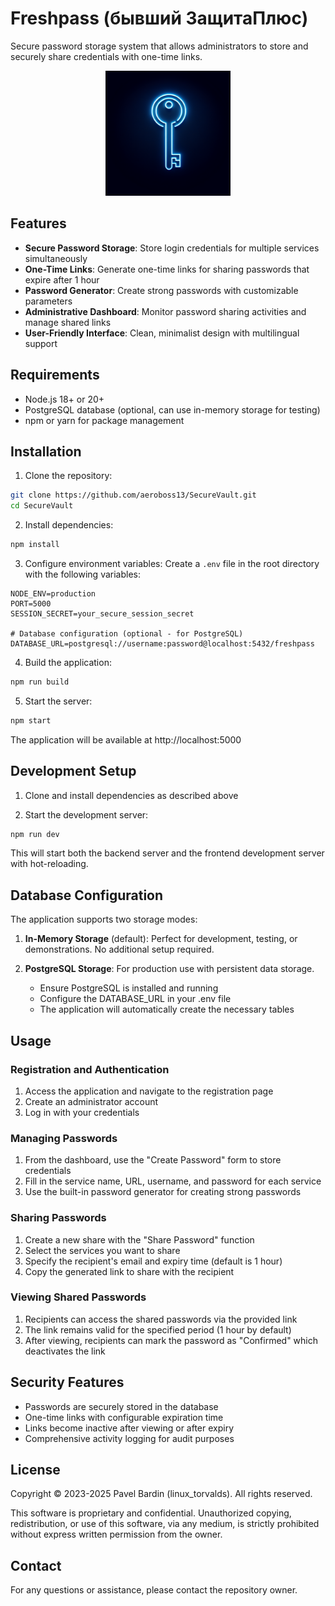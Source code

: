 # Freshpass (бывший ЗащитаПлюс)

Secure password storage system that allows administrators to store and securely share credentials with one-time links.

<p align="center">
  <img src="generated-icon.png" alt="Freshpass Logo" width="200"/>
</p>

## Features

- **Secure Password Storage**: Store login credentials for multiple services simultaneously
- **One-Time Links**: Generate one-time links for sharing passwords that expire after 1 hour
- **Password Generator**: Create strong passwords with customizable parameters
- **Administrative Dashboard**: Monitor password sharing activities and manage shared links
- **User-Friendly Interface**: Clean, minimalist design with multilingual support

## Requirements

- Node.js 18+ or 20+
- PostgreSQL database (optional, can use in-memory storage for testing)
- npm or yarn for package management

## Installation

1. Clone the repository:
```bash
git clone https://github.com/aeroboss13/SecureVault.git
cd SecureVault
```

2. Install dependencies:
```bash
npm install
```

3. Configure environment variables:
Create a `.env` file in the root directory with the following variables:
```
NODE_ENV=production
PORT=5000
SESSION_SECRET=your_secure_session_secret

# Database configuration (optional - for PostgreSQL)
DATABASE_URL=postgresql://username:password@localhost:5432/freshpass
```

4. Build the application:
```bash
npm run build
```

5. Start the server:
```bash
npm start
```

The application will be available at http://localhost:5000

## Development Setup

1. Clone and install dependencies as described above

2. Start the development server:
```bash
npm run dev
```

This will start both the backend server and the frontend development server with hot-reloading.

## Database Configuration

The application supports two storage modes:

1. **In-Memory Storage** (default): Perfect for development, testing, or demonstrations. No additional setup required.

2. **PostgreSQL Storage**: For production use with persistent data storage.
   - Ensure PostgreSQL is installed and running
   - Configure the DATABASE_URL in your .env file
   - The application will automatically create the necessary tables

## Usage

### Registration and Authentication

1. Access the application and navigate to the registration page
2. Create an administrator account
3. Log in with your credentials

### Managing Passwords

1. From the dashboard, use the "Create Password" form to store credentials
2. Fill in the service name, URL, username, and password for each service
3. Use the built-in password generator for creating strong passwords

### Sharing Passwords

1. Create a new share with the "Share Password" function
2. Select the services you want to share
3. Specify the recipient's email and expiry time (default is 1 hour)
4. Copy the generated link to share with the recipient

### Viewing Shared Passwords

1. Recipients can access the shared passwords via the provided link
2. The link remains valid for the specified period (1 hour by default)
3. After viewing, recipients can mark the password as "Confirmed" which deactivates the link

## Security Features

- Passwords are securely stored in the database
- One-time links with configurable expiration time
- Links become inactive after viewing or after expiry
- Comprehensive activity logging for audit purposes

## License

Copyright © 2023-2025 Pavel Bardin (linux_torvalds). All rights reserved.

This software is proprietary and confidential. Unauthorized copying, redistribution, or use of this software, via any medium, is strictly prohibited without express written permission from the owner.

## Contact

For any questions or assistance, please contact the repository owner.